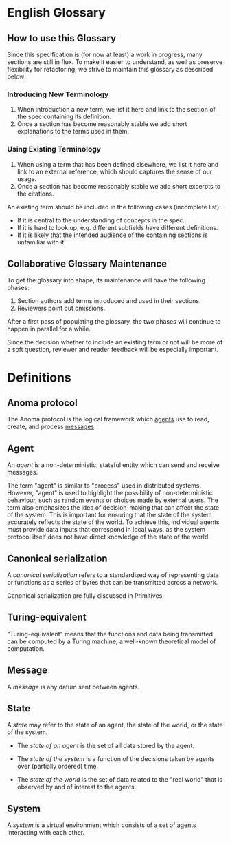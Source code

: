 # English Glossary

## How to use this Glossary

Since this specification is (for now at least) a work in progress, many sections
are still in flux. To make it easier to understand, as well as preserve
flexibility for refactoring, we strive to maintain this glossary as described
below:

### Introducing New Terminology

1. When introduction a new term, we list it here and link to the section of the
   spec containing its definition.
2. Once a section has become reasonably stable we add short explanations to the
   terms used in them.

### Using Existing Terminology

1. When using a term that has been defined elsewhere, we list it here and link
   to an external reference, which should captures the sense of our usage.
2. Once a section has become reasonably stable we add short excerpts to the
   citations.

An existing term should be included in the following cases (incomplete list):

- If it is central to the understanding of concepts in the spec.
- If it is hard to look up, e.g. different subfields have different definitions.
- If it is likely that the intended audience of the containing sections is unfamiliar with it.

## Collaborative Glossary Maintenance

To get the glossary into shape, its maintenance will have the following phases:

1. Section authors add terms introduced and used in their sections.
2. Reviewers point out omissions.

After a first pass of populating the glossary, the two phases will continue to
happen in parallel for a while.

Since the decision whether to include an existing term or not will be more of a
soft question, reviewer and reader feedback will be especially important.

# Definitions

## Anoma protocol

The Anoma protocol is the logical framework which [agents](#agent) use to read,
create, and process [messages](#message).

## Agent

An *agent* is a non-deterministic, stateful entity which can send and receive
messages.

The term "agent" is similar to "process" used in distributed systems. However,
"agent" is used to highlight the possibility of non-deterministic behaviour,
such as random events or choices made by external users. The term also
emphasizes the idea of decision-making that can affect the state of the system.
This is important for ensuring that the state of the system accurately reflects
the state of the world. To achieve this, individual agents must provide data
inputs that correspond in local ways, as the system protocol itself does not
have direct knowledge of the state of the world.

<!--
The concept of _agent_ is similar to that of _process_ as used in the distributed systems literature. We use "agent" to emphasize non-determinism (local randomness and/or external user choice input) and possible agency (in the sense of decision-making which impacts the state of the system).

The latter is especially important as *causal accounting* requires correspondence between the state of the system and state of the world, a correspondence which can only be maintained as a product of individual data inputs by agents which themselves correspond in local ways, as the protocol itself has no knowledge of the state of the world.
-->

## Canonical serialization

A *canonical serialization* refers to a standardized way of representing data or
functions as a series of bytes that can be transmitted across a network.

Canonical serialization are fully discussed in Primitives.

## Turing-equivalent

"Turing-equivalent" means that the functions and data being transmitted can be
computed by a Turing machine, a well-known theoretical model of computation.

## Message

A *message* is any datum sent between agents.

## State

A *state* may refer to the state of an agent, the state of the world, or the state of the system.

- The *state of an agent* is the set of all data stored by the agent.

- The *state of the system* is a function of the decisions taken by agents
over (partially ordered) time.

- The *state of the world* is the set of
data related to the "real world" that is observed by and of interest to the agents.

## System

A *system* is a virtual environment which
consists of a set of agents interacting with each other.
